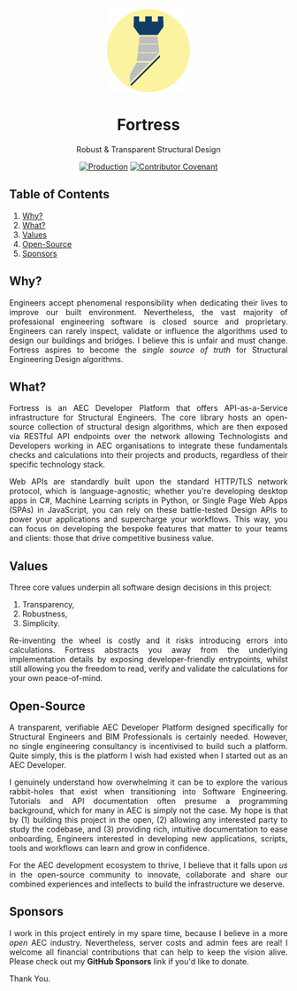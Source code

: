 <div align="center">
  <img 
    height="150px" 
    src=".github/assets/images/fortress.png" 
    alt="Blue Fortress Logo. "
  />

  <h1>Fortress</h1>
  <p>Robust & Transparent Structural Design</p>

  [![Production](https://github.com/jamesbayley/Fortress/actions/workflows/publish.yml/badge.svg)](https://github.com/jamesbayley/Fortress/actions/workflows/publish.yml)
  [![Contributor Covenant](https://img.shields.io/badge/Contributor%20Covenant-2.0-4baaaa.svg)](code_of_conduct.md)
</div>

## Table of Contents

1. [Why?](#why)
2. [What?](#what)
3. [Values](#values)
4. [Open-Source](#open-source)
5. [Sponsors](#sponsors)

## Why?

<p align="justify"> 
Engineers accept phenomenal responsibility when dedicating their lives to improve our built environment. Nevertheless, the vast majority of professional engineering software is closed source and proprietary. Engineers can rarely inspect, validate or influence the algorithms used to design our buildings and bridges. I believe this is unfair and must change. Fortress aspires to become the <em>single source of truth</em> for Structural Engineering Design algorithms. 
</p>

## What?

<p align="justify"> 
Fortress is an AEC Developer Platform that offers API-as-a-Service infrastructure for Structural Engineers. The core library hosts an open-source collection of structural design algorithms, which are then exposed via RESTful API endpoints over the network allowing Technologists and Developers working in AEC organisations to integrate these fundamentals checks and calculations into their projects and products, regardless of their specific technology stack. 
</p>

<p align="justify"> 
Web APIs are standardly built upon the standard HTTP/TLS network protocol, which is language-agnostic; whether you're developing desktop apps in C#, Machine Learning scripts in Python, or Single Page Web Apps (SPAs) in JavaScript, you can rely on these battle-tested Design APIs to power your applications and supercharge your workflows. This way, you can focus on developing the bespoke features that matter to your teams and clients: those that drive competitive business value. 
</p>

## Values


Three core values underpin all software design decisions in this project:

1. Transparency, 
2. Robustness, 
3. Simplicity.

<p align="justify"> 
Re-inventing the wheel is costly and it risks introducing errors into calculations. Fortress abstracts you away from the underlying implementation details by exposing developer-friendly entrypoints, whilst still allowing you the freedom to read, verify and validate the calculations for your own peace-of-mind.
</p>

## Open-Source

<p align="justify"> 
A transparent, verifiable AEC Developer Platform designed specifically for Structural Engineers and BIM Professionals is certainly needed. However, no single engineering consultancy is incentivised to build such a platform. Quite simply, this is the platform I wish had existed when I started out as an AEC Developer. 
</p>

<p align="justify"> 
I genuinely understand how overwhelming it can be to explore the various rabbit-holes that exist when transitioning into Software Engineering. Tutorials and API documentation often presume a programming background, which for many in AEC is simply not the case. My hope is that by (1) building this project in the open, (2) allowing any interested party to study the codebase, and (3) providing rich, intuitive documentation to ease onboarding, Engineers interested in developing new applications, scripts, tools and workflows can learn and grow in confidence.
</p>

<p align="justify"> 
For the AEC development ecosystem to thrive, I believe that it falls upon <em>us</em> in the open-source community to innovate, collaborate and share our combined experiences and intellects to build the infrastructure we deserve.
</p>

## Sponsors

<p align="justify"> 
I work in this project entirely in my spare time, because I believe in a more <em>open</em> AEC industry. Nevertheless, server costs and admin fees are real! I welcome all financial contributions that can help to keep the vision alive. Please check out my <strong>GitHub Sponsors</strong> link if you'd like to donate.
</p>

Thank You.

